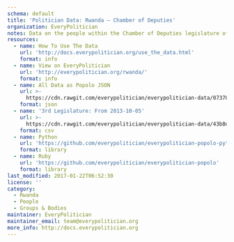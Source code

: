 ```yaml
---
schema: default
title: 'Politician Data: Rwanda — Chamber of Deputies'
organization: EveryPolitician
notes: Data on the people within the Chamber of Deputies legislature of Rwanda.
resources:
  - name: How To Use The Data
    url: 'http://docs.everypolitician.org/use_the_data.html'
    format: info
  - name: View on EveryPolitician
    url: 'http://everypolitician.org/rwanda/'
    format: info
  - name: All Data as Popolo JSON
    url: >-
      https://cdn.rawgit.com/everypolitician/everypolitician-data/073706faf79ae593f23d02a3d82153704b9bca25/data/Rwanda/Deputies/ep-popolo-v1.0.json
    format: json
  - name: '3rd Legislature: From 2013-10-05'
    url: >-
      https://cdn.rawgit.com/everypolitician/everypolitician-data/43b8d067ba17a4c2c747d0673b427b5269bd1ded/data/Rwanda/Deputies/term-3.csv
    format: csv
  - name: Python
    url: 'https://github.com/everypolitician/everypolitician-popolo-python'
    format: library
  - name: Ruby
    url: 'https://github.com/everypolitician/everypolitician-popolo'
    format: library
last_modified: 2017-01-22T06:52:30
license: ''
category:
  - Rwanda
  - People
  - Groups & Bodies
maintainer: EveryPolitician
maintainer_email: team@everypolitician.org
more_info: http://docs.everypolitician.org
---
```

